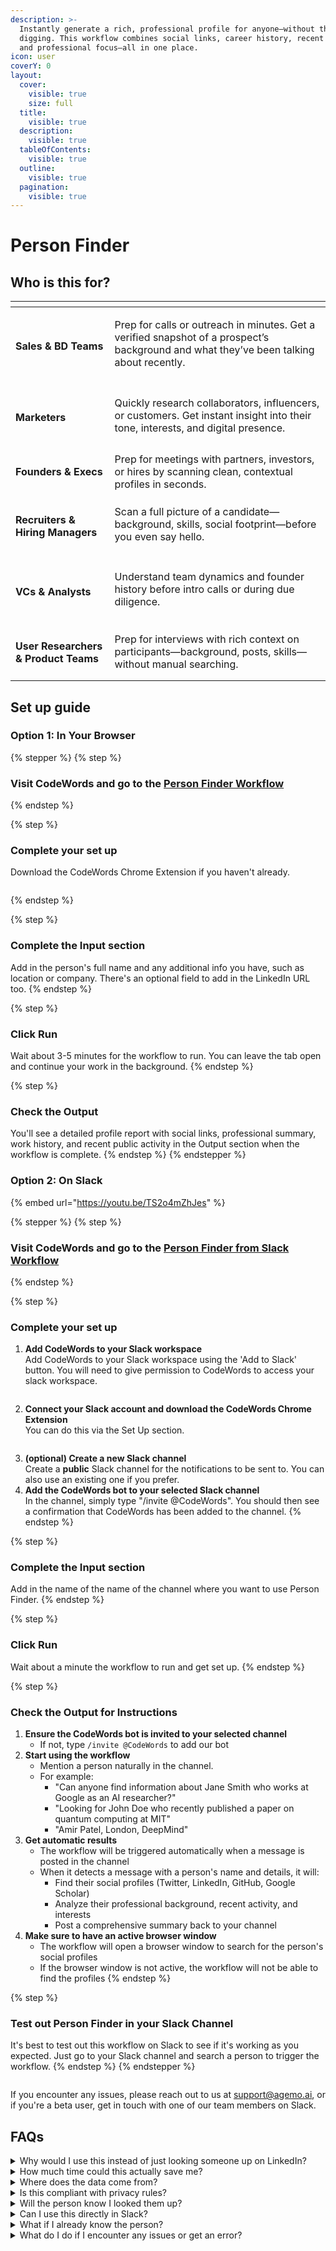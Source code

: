 ```yaml
---
description: >-
  Instantly generate a rich, professional profile for anyone—without the manual
  digging. This workflow combines social links, career history, recent activity,
  and professional focus—all in one place.
icon: user
coverY: 0
layout:
  cover:
    visible: true
    size: full
  title:
    visible: true
  description:
    visible: true
  tableOfContents:
    visible: true
  outline:
    visible: true
  pagination:
    visible: true
---
```


# Person Finder

## Who is this for?

<table data-view="cards"><thead><tr><th></th><th></th></tr></thead><tbody><tr><td><h4>Sales &#x26; BD Teams</h4></td><td><p>Prep for calls or outreach in minutes. Get a verified snapshot of a prospect’s background and what they’ve been talking about recently.</p><h4></h4></td></tr><tr><td><h4>Marketers </h4></td><td><p>Quickly research collaborators, influencers, or customers. Get instant insight into their tone, interests, and digital presence.</p><h4></h4></td></tr><tr><td><h4>Founders &#x26; Execs</h4></td><td>Prep for meetings with partners, investors, or hires by scanning clean, contextual profiles in seconds.</td></tr><tr><td><h4>Recruiters &#x26; Hiring Managers</h4></td><td><p>Scan a full picture of a candidate—background, skills, social footprint—before you even say hello.</p><h4></h4></td></tr><tr><td><h4>VCs &#x26; Analysts</h4></td><td><p>Understand team dynamics and founder history before intro calls or during due diligence.</p><h4></h4></td></tr><tr><td><h4>User Researchers &#x26; Product Teams</h4></td><td>Prep for interviews with rich context on participants—background, posts, skills—without manual searching.</td></tr></tbody></table>

## Set up guide

### Option 1: In Your Browser&#x20;

{% stepper %}
{% step %}
### Visit CodeWords and go to the [Person Finder Workflow](https://codewords.agemo.ai/run/person_finder)&#x20;
{% endstep %}

{% step %}
### Complete your set up&#x20;

Download the CodeWords Chrome Extension if you haven't already.

<figure><img src="../../.gitbook/assets/Screenshot 2025-05-28 at 12.13.51.png" alt=""><figcaption></figcaption></figure>
{% endstep %}

{% step %}
### Complete the Input section

Add in the person's full name and any additional info you have, such as location or company. There's an optional field to add in the LinkedIn URL too.
{% endstep %}

{% step %}
### Click Run

Wait about 3-5 minutes for the workflow to run. You can leave the tab open and continue your work in the background.&#x20;
{% endstep %}

{% step %}
### Check the Output

You'll see a detailed profile report with social links, professional summary, work history, and recent public activity in the Output section when the workflow is complete.
{% endstep %}
{% endstepper %}

### Option 2: On Slack

{% embed url="https://youtu.be/TS2o4mZhJes" %}

{% stepper %}
{% step %}
### Visit CodeWords and go to the [Person Finder from Slack Workflow](https://codewords.agemo.ai/run/person_finder)&#x20;


{% endstep %}

{% step %}
### Complete your set up&#x20;

1. **Add CodeWords to your Slack workspace**\
   Add CodeWords to your Slack workspace using the 'Add to Slack' button. You will need to give permission to CodeWords to access your slack workspace.&#x20;

<img src="../../.gitbook/assets/Screenshot 2025-05-28 at 12.28.28.png" alt="" data-size="original">

2. **Connect your Slack account and download the CodeWords Chrome Extension**\
   You can do this via the Set Up section.

<figure><img src="../../.gitbook/assets/Screenshot 2025-05-28 at 12.30.32.png" alt=""><figcaption></figcaption></figure>

3. **(optional) Create a new Slack channel**\
   Create a **public** Slack channel for the notifications to be sent to. You can also use an existing one if you prefer.
4. **Add the CodeWords bot to your selected Slack channel**\
   In the channel, simply type "/invite @CodeWords". You should then see a confirmation that CodeWords has been added to the channel.
{% endstep %}

{% step %}
### Complete the Input section

Add in the name of the name of the channel where you want to use Person Finder.&#x20;
{% endstep %}

{% step %}
### Click Run

Wait about a minute the workflow to run and get set up.&#x20;
{% endstep %}

{% step %}
### Check the Output for Instructions

1. **Ensure the CodeWords bot is invited to your selected channel**
   * If not, type `/invite @CodeWords` to add our bot
2. **Start using the workflow**
   * Mention a person naturally in the channel.
   * For example:
     * "Can anyone find information about Jane Smith who works at Google as an AI researcher?"
     * "Looking for John Doe who recently published a paper on quantum computing at MIT"
     * "Amir Patel, London, DeepMind"
3. **Get automatic results**
   * The workflow will be triggered automatically when a message is posted in the channel
   * When it detects a message with a person's name and details, it will:
     * Find their social profiles (Twitter, LinkedIn, GitHub, Google Scholar)
     * Analyze their professional background, recent activity, and interests
     * Post a comprehensive summary back to your channel
4. **Make sure to have an active browser window**
   * The workflow will open a browser window to search for the person's social profiles
   * If the browser window is not active, the workflow will not be able to find the profiles
{% endstep %}

{% step %}
### Test out Person Finder in your Slack Channel&#x20;

It's best to test out this workflow on Slack to see if it's working as you expected. Just go to your Slack channel and search a person to trigger the workflow.&#x20;
{% endstep %}
{% endstepper %}

<figure><img src="../../.gitbook/assets/Screenshot 2025-05-28 at 12.38.23.png" alt=""><figcaption></figcaption></figure>

If you encounter any issues, please reach out to us at support@agemo.ai, or if you're a beta user, get in touch with one of our team members on Slack.

## FAQs

<details>

<summary>Why would I use this instead of just looking someone up on LinkedIn?</summary>

Person Finder pulls in information from multiple sources—not just LinkedIn. You get a richer, more complete view (social links, posts, skills, career history) in one place, without needing to bounce between tabs.

</details>

<details>

<summary>How much time could this actually save me? </summary>

On average, users save up to 30 minutes per person. It removes the need to search across platforms and piece together context manually—especially helpful when prepping for multiple calls in a row.

</details>

<details>

<summary>Where does the data come from?</summary>

Person Finder pulls publicly available information from sources like LinkedIn, Twitter, company bios, and more—then compiles it into a clean, scannable format.

</details>

<details>

<summary>Is this compliant with privacy rules?</summary>

Yes—all data surfaced is publicly available. We don’t scrape private info or violate platform policies.

</details>

<details>

<summary>Will the person know I looked them up?</summary>

No—Person Finder doesn’t trigger profile view notifications (like LinkedIn often does). Your research stays private.

</details>

<details>

<summary>Can I use this directly in Slack?</summary>

Yes—that’s the beauty of it. You can trigger the workflow by searching a name in Slack and get the full profile directly in-thread, without switching tools.

</details>

<details>

<summary>What if I already know the person?</summary>

Even if you do, Person Finder is helpful for refreshing context—especially on recent posts, new roles, or shared links you may have missed.

</details>

<details>

<summary>What do I do if I encounter any issues or get an error? </summary>

Reach out at support@agemo.ai, or message our team on Slack if you're in the beta group.

</details>
